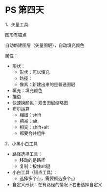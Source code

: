 # PS 第四天

1、矢量工具

图形有锚点

自动新建图层（矢量图层），自动填充颜色

属性：

+ 形状：
  + 形状：可以填充
  + 路径：
  + 像素：新建出来的是普通图层
+ 填充：填充颜色
+ 描边
+ 快速换颜色：双击图层缩略图
+ 布尔运算
  + 相加：shift
  + 相减：alt
  + 相交：shift+alt
  + 都要合并组件

2、小黑小白工具

+ 路径选择工具：
  + 移动的是路径
  + 复制：按住alt键
+ 小白工具（锚点工具）：
  + 选择多个点，需要框选多个点
+ 自定义形状：在有路径的情况下右击选择自定义

